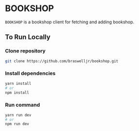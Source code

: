 # BOOKSHOP

`BOOKSHOP` is a bookshop client for fetching and adding bookshop.

## To Run Locally

### Clone repository

```bash
git clone https://github.com/braswelljr/bookshop.git
```

### Install dependencies

```bash
yarn install
# or
npm install
```

### Run command

```bash
yarn run dev
# or
npm run dev
```
